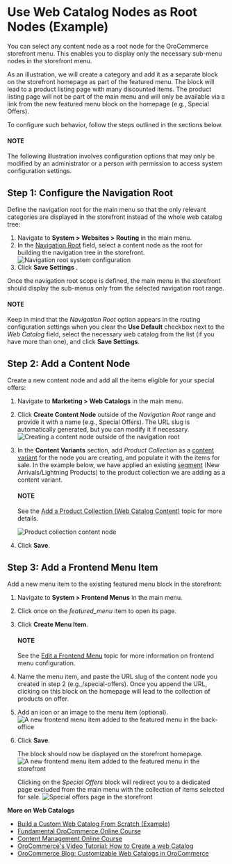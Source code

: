 <a id="user-guide-web-catalog-navigation-tool"></a>

# Use Web Catalog Nodes as Root Nodes (Example)

You can select any content node as a root node for the OroCommerce storefront menu. This enables you to display only the necessary sub-menu nodes in the storefront menu.

As an illustration, we will create a category and add it as a separate block on the storefront homepage as part of the featured menu. The block will lead to a product listing page with many discounted items. The product listing page will not be part of the main menu and will only be available via a link from the new featured menu block on the homepage (e.g., Special Offers).

To configure such behavior, follow the steps outlined in the sections below.

#### NOTE
The following illustration involves configuration options that may only be modified by an administrator or a person with permission to access system configuration settings.

## Step 1: Configure the Navigation Root

Define the navigation root for the main menu so that the only relevant categories are displayed in the storefront instead of the whole web catalog tree:

1. Navigate to **System > Websites > Routing** in the main menu.
2. In the [Navigation Root](../../system/configuration/system/websites/global-routing.md#sys-config-sysconfig-websites-routing) field, select a content node as the root for building the navigation tree in the storefront.
   ![Navigation root system configuration](user/img/marketing/web_catalogs/navigation_root/navigation_root_config.png)
3. Click **Save Settings** .

Once the navigation root scope is defined, the main menu in the storefront should display the sub-menus only from the selected navigation root range.

#### NOTE
Keep in mind that the *Navigation Root* option appears in the routing configuration settings when you clear the **Use Default** checkbox next to the *Web Catalog* field, select the necessary web catalog from the list (if you have more than one), and click **Save Settings**.

## Step 2: Add a Content Node

Create a new content node and add all the items eligible for your special offers:

1. Navigate to **Marketing > Web Catalogs** in the main menu.
2. Click **Create Content Node** outside of the *Navigation Root* range and provide it with a name (e.g., Special Offers). The URL slug is automatically generated, but you can modify it if necessary.
   ![Creating a content node outside of the navigation root](user/img/marketing/web_catalogs/navigation_root/content_node_outside_nav_root.png)
3. In the **Content Variants** section, add *Product Collection* as a [content variant](edit-content-tree/content-variants.md#user-guide-marketing-web-catalog-content-variant) for the node you are creating, and populate it with the items for sale. In the example below, we have applied an existing <a href="https://academy.oroinc.com/media-library/create-segments" target="_blank">segment</a> (New Arrivals/Lightning Products) to the product collection we are adding as a content variant.

   #### NOTE
   See the [Add a Product Collection (Web Catalog Content)](edit-content-tree/content-variants.md#user-guide-marketing-web-catalog-content-variant-product-collection) topic for more details.

   ![Product collection content node](user/img/marketing/web_catalogs/navigation_root/product_collection_segment.png)
4. Click **Save**.

## Step 3: Add a Frontend Menu Item

Add a new menu item to the existing featured menu block in the storefront:

1. Navigate to **System > Frontend Menus** in the main menu.
2. Click once on the *featured_menu* item to open its page.
3. Click **Create Menu Item**.

   #### NOTE
   See the [Edit a Frontend Menu](../../system/frontend-menus/edit-frontend-menu.md#user-guide-system-menu-menu-frontend) topic for more information on frontend menu configuration.
4. Name the menu item, and paste the URL slug of the content node you created in step 2 (e.g.,/special-offers). Once you append the URL, clicking on this block on the homepage will lead to the collection of products on offer.
5. Add an icon or an image to the menu item (optional).
   ![A new frontend menu item added to the featured menu in the back-office](user/img/marketing/web_catalogs/navigation_root/new_frontend_menu_item_console.png)
6. Click **Save**.

   The block should now be displayed on the storefront homepage.
   ![A new frontend menu item added to the featured menu in the storefront](user/img/marketing/web_catalogs/navigation_root/featured_menu_block_storefront.png)

   Clicking on the *Special Offers* block will redirect you to a dedicated page excluded from the main menu with the collection of items selected for sale.
   ![Special offers page in the storefront](user/img/marketing/web_catalogs/navigation_root/storefront_product_collection.png)

**More on Web Catalogs**

* [Build a Custom Web Catalog From Scratch (Example)](build-from-scratch.md#user-guide-marketing-web-catalog-sample)
* <a href="https://academy.oroinc.com/course/fundamental-orocommerce/" target="_blank">Fundamental OroCommerce Online Course</a>
* <a href="https://academy.oroinc.com/course/content-management/" target="_blank">Content Management Online Course</a>
* <a href="https://www.youtube.com/watch?v=SlW73esqBpk" target="_blank">OroCommerce's Video Tutorial: How to Create a web Catalog</a>
* <a href="https://oroinc.com/b2b-ecommerce/blog/training-thursday-customizable-web-catalogs-orocommerce" target="_blank">OroCommerce Blog: Customizable Web Catalogs in OroCommerce</a>
